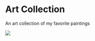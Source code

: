 # Art Collection

An art collection of my favorite paintings

![](https://upload.wikimedia.org/wikipedia/commons/9/90/Nikolaj_Alexandrowitsch_Jaroschenko_001.jpg)
